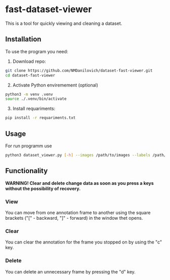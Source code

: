 # fast-dataset-viewer
This is a tool for quickly viewing and cleaning a dataset. 

## Installation
To use the program you need:

1) Download repo:

```bash
git clone https://github.com/NMDanilovich/dataset-fast-viewer.git
cd dataset-fast-viewer
```

2) Activate Python enviremement (optional)

```bash
python3 -m venv .venv
source ./.venv/bin/activate
```

3) Install requariments:

```bash
pip install -r requariments.txt
```

## Usage

For run programm use

```bash
python3 dataset_viewer.py [-h] --images /path/to/images --labels /path/to/labels [--window_size width hight]
```

## Functionality

__WARNING! Clear and delete change data as soon as you press a keys without the possibility of recovery.__

### View

You can move from one annotation frame to another using the square brackets ("[" - backward, "]" - forward) in the window thet opens.  

### Clear

You can clear the annotation for the frame you stopped on by using the "c" key.

### Delete 

You can delete an unnecessary frame by pressing the "d" key.



